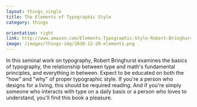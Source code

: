 ```yaml
---
layout: things_single
title: The Elements of Typographic Style
category: things

orientation: right
link: http://www.amazon.com/Elements-Typographic-Style-Robert-Bringhurst/dp/0881791326
image: /images/things-img/2010-12-20-elements.png
---
```

In this seminal work on typography, Robert Bringhurst examines the basics of typography, the relationship between type and math's fundamental principles, and everything in between. Expect to be educated on both the "how" and "why" of proper typographic style. If you're a person who designs for a living, this should be required reading. And if you're simply someone who interacts with type on a daily basis or a person who loves to understand, you'll find this book a pleasure.